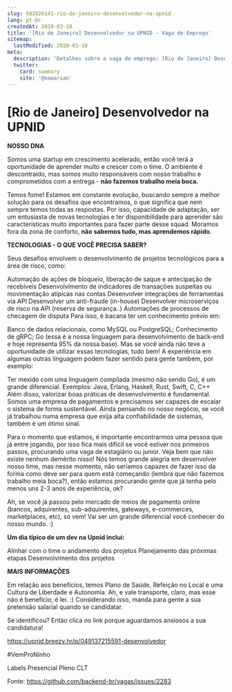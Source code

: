 ```yaml
---
slug: 583926141-rio-de-janeiro-desenvolvedor-na-upnid
lang: pt-br
createdAt: 2020-03-18
title: '[Rio de Janeiro] Desenvolvedor na UPNID - Vaga de Emprego'
sitemap:
  lastModified: 2020-03-18
meta:
  description: 'Detalhes sobre a vaga de emprego: [Rio de Janeiro] Desenvolvedor na UPNID'
  twitter:
    card: summary
    site: '@nawarian'
---
```


# [Rio de Janeiro] Desenvolvedor na UPNID

**NOSSO DNA**

Somos uma startup em crescimento acelerado, então você terá a oportunidade de aprender muito e crescer com o time. O ambiente é descontraído, mas somos muito responsáveis com nosso trabalho e comprometidos com a entrega - **não fazemos trabalho meia boca.**

Temos fome! Estamos em constante evolução, buscando sempre a melhor solução para os desafios que encontramos, o que significa que nem sempre temos todas as respostas. Por isso, capacidade de adaptação, ser um entusiasta de novas tecnologias e ter disponibilidade para aprender são características muito importantes para fazer parte desse squad. Moramos fora da zona de conforto, **não sabemos tudo, mas aprendemos rápido**.

**TECNOLOGIAS - O QUE VOCÊ PRECISA SABER?**

Seus desafios envolvem o desenvolvimento de projetos tecnológicos para a área de risco, como:

Automação de ações de bloqueio, liberação de saque e antecipação de recebíveis
Desenvolvimento de indicadores de transações suspeitas ou movimentação atípicas nas contas
Desenvolver integrações de ferramentas via API
Desenvolver um anti-fraude (in-house)
Desenvolver microserviços de risco na API (reserva de segurança..)
Automações de processos de checagem de disputa
Para isso, é bacana ter um conhecimento prévio em:

Banco de dados relacionais, como MySQL ou PostgreSQL;
Conhecimento de gRPC;
Go (essa é a nossa linguagem para desenvolvimento de back-end e hoje representa 95% da nossa base).
Mas se você ainda não teve a oportunidade de utilizar essas tecnologias, tudo bem! A experiência em algumas outras linguagem podem fazer sentido para gente também, por exemplo:

Ter mexido com uma linguagem compilada (mesmo não sendo Go), é um grande diferencial. Exemplos: Java, Erlang, Haskell, Rust, Swift, C, C++
Além disso, valorizar boas práticas de desenvolvimento é fundamental. Somos uma empresa de pagamentos e precisamos ser capazes de escalar o sistema de forma sustentável. Ainda pensando no nosso negócio, se você já trabalhou numa empresa que exija alta confiabilidade de sistemas, também é um ótimo sinal.

Para o momento que estamos, é importante encontrarmos uma pessoa que já entre jogando, por isso fica mais dificil se você estiver nos primeiros passos, procurando uma vaga de estagiário ou junior. Veja bem que não existe nenhum demérito nisso! Nós temos grande alegria em desenvolver nosso time, mas nesse momento, não seríamos capazes de fazer isso da forma como deve ser para quem está começando (lembra que não fazemos trabalho meia boca?), então estamos procurando gente que já tenha pelo menos uns 2-3 anos de experiência, ok?

Ah, se você já passou pelo mercado de meios de pagamento online (bancos, adquirentes, sub-adquirentes, gateways, e-commerces, marketplaces, etc), só vem! Vai ser um grande diferencial você conhecer do nosso mundo. :)

**Um dia típico de um dev na Upnid inclui:**

Alinhar com o time o andamento dos projetos
Planejamento das próximas etapas
Desenvolvimento dos projetos

**MAIS INFORMAÇÕES**

Em relação aos benefícios, temos Plano de Saúde, Refeição no Local e uma Cultura de Liberdade e Autonomia. Ah, e vale transporte, claro, mas esse não é benefício, é lei. :) Considerando isso, manda para gente a sua pretensão salarial quando se candidatar.

Se identificou? Então clica no link porque aguardamos ansiosos a sua candidatura!

https://upnid.breezy.hr/p/049137215591-desenvolvedor

#VemProNinho

Labels
Presencial
Pleno
CLT

Fonte: https://github.com/backend-br/vagas/issues/2283